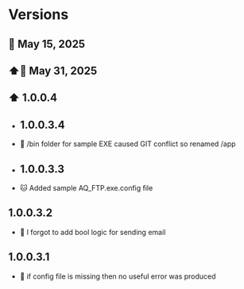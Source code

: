
# Versions

## 📅 May 15, 2025
## ⬆️📅 May 31, 2025
## ⬆️ 1.0.0.4

* ## 1.0.0.3.4
*   🐞 /bin folder for sample EXE caused GIT conflict so renamed /app
* ## 1.0.0.3.3
*   🐱 Added sample AQ_FTP.exe.config file
## 1.0.0.3.2
*   🐞 I forgot to add bool logic for sending email 
## 1.0.0.3.1
*   🐞 if config file is missing then no useful error was produced 